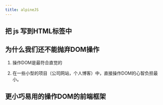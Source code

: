 ```yaml
---
title: alpineJS
---
```


## 把 js 写到HTML标签中


## 为什么我们还不能抛弃DOM操作
1. 操作DOM是最符合直觉的
   
2. 在一些小型的项目（公司网站，个人博客）中，直接操作DOM的心智负担最小。

## 更小巧易用的操作DOM的前端框架
